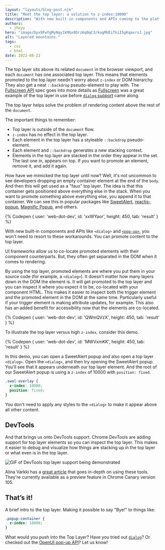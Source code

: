 ```yaml
---
layout: "layouts/blog-post.njk"
title: "Meet the top layer: a solution to z-index:10000"
description: "With new built-in components and APIs coming to the platform, what is this \"Top layer\" that they enable us to use?"
authors:
  - jheyy
hero: "image/Dyx9FwYgMyNqy1kMGx8Orz6q0qC3/kogMUEiTkiI5gKqaxrsJ.jpg"
alt: "Layered mountains."
tags:
  - css
  - html
date: 2022-08-22
---
```


The top layer sits above its related `document` in the browser viewport, and each `document` has one associated top layer. This means that elements promoted to the top layer needn't worry about `z-index` or DOM hierarchy. They also get a neat `::backdrop` pseudo-element to play with. The [Fullscreen API](https://fullscreen.spec.whatwg.org/#new-stacking-layer) spec goes into more details as [Fullscreen](https://developer.mozilla.org/docs/Web/API/Element/requestFullScreen) was a great example of the top layer in use before [`dialog` support](https://caniuse.com/dialog) came along.

The top layer helps solve the problem of rendering content above the rest of the `document`.

The important things to remember:
- Top layer is outside of the `document` flow.
- `z-index` has no effect in the top layer.
- Each element in the top layer has a styleable `::backdrop` pseudo-element.
- Each element and `::backdrop` generates a new stacking context.
- Elements in the top layer are stacked in the order they appear in the set. The last one in, appears on top. If you want to promote an element, remove it, and add it again.


How have we mimicked the top layer until now? Well, it's not uncommon to see developers dropping an empty container element at the end of the `body`. And then this will get used as a "faux" top layer. The idea is that this container gets positioned above everything else in the stack. When you want to promote something above everything else, you append it to that container. We can see this in popular packages like [SweetAlert](https://github.com/t4t5/sweetalert), [reactjs-popup](https://github.com/yjose/reactjs-popup), [Magnific Popup](https://github.com/dimsemenov/Magnific-Popup), and others. 

{% Codepen {
    user: 'web-dot-dev',
    id: 'xxWYaor',
    height: 450,
    tab: 'result'
  }
%}


With new built-in components and APIs like `<dialog>` and [`<pop-up>`](https://open-ui.org/components/popup.research.explainer), you won't need to resort to these workarounds. You can promote content to the top layer. 

UI frameworks allow us to co-locate promoted elements with their component counterparts. But, they often get separated in the DOM when it comes to rendering.

By using the top layer, promoted elements are where you put them in your source code (for example, a `<dialog>`). It doesn't matter how many layers down in the DOM the element is. It will get promoted to the top layer and you can inspect it where you expect it to be, co-located with your component HTML. This makes it easier to inspect both the trigger element and the promoted element in the DOM at the same time. Particularly useful if your trigger element is making attribute updates, for example. This also has an added benefit for accessibility now that the elements are co-located.

{% Codepen {
    user: 'web-dot-dev',
    id: 'QWmQVzX',
    height: 450,
    tab: 'result'
  }
%}

To illustrate the top layer versus high `z-index`, consider this demo.

{% Codepen {
    user: 'web-dot-dev',
    id: 'MWVxmKK',
    height: 450,
    tab: 'result'
  }
%}

In this demo, you can open a SweetAlert popup and also open a top layer `<dialog>`. Open the `<dialog>`, and then try opening the SweetAlert popup. You'll see that it appears underneath our top layer element. And the root of our SweetAlert popup is using a `z-index` of 10000 with `position: fixed`.

```css
.swal-overlay {
  z-index: 10000;
  position: fixed;
}
```

You don't need to apply any styles to the `<dialog>` to make it appear above all other content.

## DevTools

And that brings us onto DevTools support. Chrome DevTools are adding support for top layer elements so you can inspect the top layer. This makes it easier to debug and visualize how things are stacking up in the top layer or what even is in the top layer.

![GIF of DevTools top layer support being demonstrated](https://wd.imgix.net/image/1D9D0Ls1ATa2ZPA9x2ZWrGFyZzT2/36Yck7O77zDipSNGNNbB.gif?auto=format&w=1600
)

Alina Varkki has a [great article](/blog/top-layer-devtools/) that goes in-depth on using these tools. They're currently available as a preview feature in Chrome Canary version 105.


## That’s it!

A brief intro to the top layer. Making it possible to say "Bye!" to things like:

```css
.popup-container {
  z-index: 10000;
}
```

What would you push into the Top Layer? Have you tried out [`dialog`](https://developer.mozilla.org/docs/Web/HTML/Element/dialog)? Or checked out the [OpenUI pop-up API](https://open-ui.org/components/popup.research.explainer)? Let us know!


